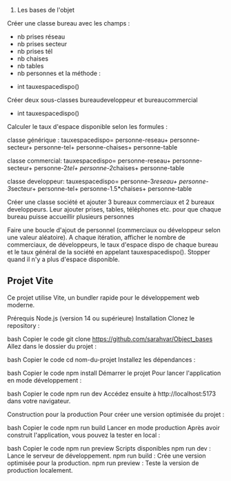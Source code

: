 1) Les bases de l'objet

Créer une classe bureau avec les champs :
- nb prises réseau
- nb prises secteur
- nb prises tél
- nb chaises
- nb tables
- nb personnes
et la méthode :
* int tauxespacedispo()

Créer deux sous-classes bureaudeveloppeur et bureaucommercial
* int tauxespacedispo()

Calculer le taux d'espace disponible selon les formules :

classe générique :
  tauxespacedispo=
    personne-reseau+
    personne-secteur+
    personne-tel+
    personne-chaises+
    personne-table

classe commercial:
  tauxespacedispo=
    personne-reseau+
    personne-secteur+
    personne-2*tel+
    personne-2*chaises+
    personne-table
   
classe developpeur:
  tauxespacedispo=
    personne-3*reseau+
    personne-3*secteur+
    personne-tel+
    personne-1.5*chaises+
    personne-table

Créer une classe société et ajouter 3 bureaux commerciaux et 2 bureaux developpeurs. Leur ajouter prises, tables, téléphones etc. pour que chaque bureau puisse accueillir plusieurs personnes

Faire une boucle d'ajout de personnel (commerciaux ou développeur selon une valeur aléatoire). A chaque itération, afficher le nombre de commerciaux, de développeurs, le taux d'espace dispo de chaque bureau et le taux général de la société en appelant tauxespacedispo().
Stopper quand il n'y a plus d'espace disponible.

## Projet Vite

Ce projet utilise Vite, un bundler rapide pour le développement web moderne.

Prérequis
Node.js (version 14 ou supérieure)
Installation
Clonez le repository :

bash
Copier le code
git clone https://github.com/sarahvar/Object_bases
Allez dans le dossier du projet :

bash
Copier le code
cd nom-du-projet
Installez les dépendances :

bash
Copier le code
npm install
Démarrer le projet
Pour lancer l'application en mode développement :

bash
Copier le code
npm run dev
Accédez ensuite à http://localhost:5173 dans votre navigateur.

Construction pour la production
Pour créer une version optimisée du projet :

bash
Copier le code
npm run build
Lancer en mode production
Après avoir construit l'application, vous pouvez la tester en local :

bash
Copier le code
npm run preview
Scripts disponibles
npm run dev : Lance le serveur de développement.
npm run build : Crée une version optimisée pour la production.
npm run preview : Teste la version de production localement.

